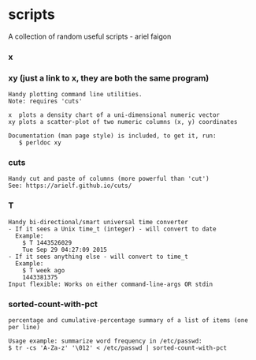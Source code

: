 # scripts

A collection of random useful scripts - ariel faigon

### x
### xy (just a link to x, they are both the same program)
    Handy plotting command line utilities.
    Note: requires 'cuts'
    
    x  plots a density chart of a uni-dimensional numeric vector
    xy plots a scatter-plot of two numeric columns (x, y) coordinates
    
    Documentation (man page style) is included, to get it, run:
       $ perldoc xy


### cuts
    Handy cut and paste of columns (more powerful than 'cut')
    See: https://arielf.github.io/cuts/
    
    
### T
    Handy bi-directional/smart universal time converter
    - If it sees a Unix time_t (integer) - will convert to date
      Example:
        $ T 1443526029
        Tue Sep 29 04:27:09 2015
    - If it sees anything else - will convert to time_t
      Example:
        $ T week ago
        1443381375
    Input flexible: Works on either command-line-args OR stdin


### sorted-count-with-pct
    percentage and cumulative-percentage summary of a list of items (one per line)

    Usage example: summarize word frequency in /etc/passwd:
    $ tr -cs 'A-Za-z' '\012' < /etc/passwd | sorted-count-with-pct
